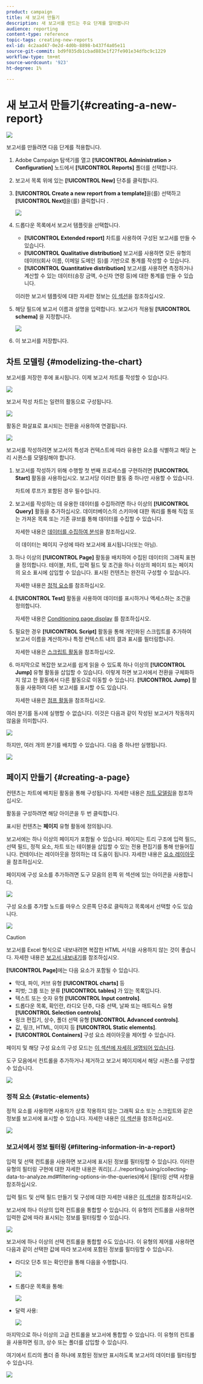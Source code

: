 ```yaml
---
product: campaign
title: 새 보고서 만들기
description: 새 보고서를 만드는 주요 단계를 알아봅니다
audience: reporting
content-type: reference
topic-tags: creating-new-reports
exl-id: 4c2aad47-0e2d-4d0b-8898-b437f4a05e11
source-git-commit: bd9f035db1cbad883e1f27fe901e34dfbc9c1229
workflow-type: tm+mt
source-wordcount: '923'
ht-degree: 1%

---
```


# 새 보고서 만들기{#creating-a-new-report}

![](../../assets/common.svg)

보고서를 만들려면 다음 단계를 적용합니다.

1. Adobe Campaign 탐색기를 열고 **[!UICONTROL Administration > Configuration]** 노드에서 **[!UICONTROL Reports]** 폴더를 선택합니다.
1. 보고서 목록 위에 있는 **[!UICONTROL New]** 단추를 클릭합니다.
1. **[!UICONTROL Create a new report from a template]**&#x200B;을(를) 선택하고 **[!UICONTROL Next]**&#x200B;을(를) 클릭합니다 .

   ![](assets/s_ncs_advuser_report_wizard_new_01.png)

1. 드롭다운 목록에서 보고서 템플릿을 선택합니다.

   * **[!UICONTROL Extended report]** 차트를 사용하여 구성된 보고서를 만들 수 있습니다.
   * **[!UICONTROL Qualitative distribution]** 보고서를 사용하면 모든 유형의 데이터(회사 이름, 이메일 도메인 등)를 기반으로 통계를 작성할 수 있습니다.
   * **[!UICONTROL Quantitative distribution]** 보고서를 사용하면 측정하거나 계산할 수 있는 데이터(송장 금액, 수신자 연령 등)에 대한 통계를 만들 수 있습니다.

   이러한 보고서 템플릿에 대한 자세한 정보는 [이 섹션](../../reporting/using/about-descriptive-analysis.md)을 참조하십시오.

1. 해당 필드에 보고서 이름과 설명을 입력합니다. 보고서가 적용될 **[!UICONTROL schema]** 을 지정합니다.

   ![](assets/s_ncs_advuser_report_wizard_020.png)

1. 이 보고서를 저장합니다.

## 차트 모델링 {#modelizing-the-chart}

보고서를 저장한 후에 표시됩니다. 이제 보고서 차트를 작성할 수 있습니다.

![](assets/s_ncs_user_report_wizard_021.png)

보고서 작성 차트는 일련의 활동으로 구성됩니다.

![](assets/s_ncs_advuser_report_wizard_031.png)

활동은 화살표로 표시되는 전환을 사용하여 연결됩니다.

![](assets/s_ncs_advuser_report_wizard_032.png)

보고서를 작성하려면 보고서의 특성과 컨텍스트에 따라 유용한 요소를 식별하고 해당 논리 시퀀스를 모델링해야 합니다.

1. 보고서를 작성하기 위해 수행할 첫 번째 프로세스를 구현하려면 **[!UICONTROL Start]** 활동을 사용하십시오. 보고서당 이러한 활동 중 하나만 사용할 수 있습니다.

   차트에 루프가 포함된 경우 필수입니다.

1. 보고서를 작성하는 데 유용한 데이터를 수집하려면 하나 이상의 **[!UICONTROL Query]** 활동을 추가하십시오. 데이터베이스의 스키마에 대한 쿼리를 통해 직접 또는 가져온 목록 또는 기존 큐브를 통해 데이터를 수집할 수 있습니다.

   자세한 내용은 [데이터를 수집하여 분석](../../reporting/using/collecting-data-to-analyze.md)을 참조하십시오.

   이 데이터는 페이지 구성에 따라 보고서에 표시됩니다(또는 아님).

1. 하나 이상의 **[!UICONTROL Page]** 활동을 배치하여 수집된 데이터의 그래픽 표현을 정의합니다. 테이블, 차트, 입력 필드 및 조건을 하나 이상의 페이지 또는 페이지의 요소 표시에 삽입할 수 있습니다. 표시된 컨텐츠는 완전히 구성할 수 있습니다.

   자세한 내용은 [정적 요소](#static-elements)를 참조하십시오.

1. **[!UICONTROL Test]** 활동을 사용하여 데이터를 표시하거나 액세스하는 조건을 정의합니다.

   자세한 내용은 [Conditioning page display](../../reporting/using/defining-a-conditional-content.md#conditioning-page-display) 를 참조하십시오.

1. 필요한 경우 **[!UICONTROL Script]** 활동을 통해 개인화된 스크립트를 추가하여 보고서 이름을 계산하거나 특정 컨텍스트 내의 결과 표시를 필터링합니다.

   자세한 내용은 [스크립트 활동](../../reporting/using/advanced-functionalities.md#script-activity)을 참조하십시오.

1. 마지막으로 복잡한 보고서를 쉽게 읽을 수 있도록 하나 이상의 **[!UICONTROL Jump]** 유형 활동을 삽입할 수 있습니다. 이렇게 하면 보고서에서 전환을 구체화하지 않고 한 활동에서 다른 활동으로 이동할 수 있습니다. **[!UICONTROL Jump]** 활동을 사용하여 다른 보고서를 표시할 수도 있습니다.

   자세한 내용은 [점프 활동](../../reporting/using/advanced-functionalities.md#jump-activity)을 참조하십시오.

여러 분기를 동시에 실행할 수 없습니다. 이것은 다음과 같이 작성된 보고서가 작동하지 않음을 의미합니다.

![](assets/reporting_graph_sample_ko.png)

하지만, 여러 개의 분기를 배치할 수 있습니다. 다음 중 하나만 실행됩니다.

![](assets/reporting_graph_sample_ok.png)

## 페이지 만들기 {#creating-a-page}

컨텐츠는 차트에 배치된 활동을 통해 구성됩니다. 자세한 내용은 [차트 모델링](#modelizing-the-chart)을 참조하십시오.

활동을 구성하려면 해당 아이콘을 두 번 클릭합니다.

표시된 컨텐츠는 **페이지** 유형 활동에 정의됩니다.

보고서에는 하나 이상의 페이지가 포함될 수 있습니다. 페이지는 트리 구조에 입력 필드, 선택 필드, 정적 요소, 차트 또는 테이블을 삽입할 수 있는 전용 편집기를 통해 만들어집니다. 컨테이너는 레이아웃을 정의하는 데 도움이 됩니다. 자세한 내용은 [요소 레이아웃](../../reporting/using/element-layout.md)을 참조하십시오.

페이지에 구성 요소를 추가하려면 도구 모음의 왼쪽 위 섹션에 있는 아이콘을 사용합니다.

![](assets/reporting_add_component_in_page.png)

구성 요소를 추가할 노드를 마우스 오른쪽 단추로 클릭하고 목록에서 선택할 수도 있습니다.

![](assets/s_ncs_advuser_report_wizard_09.png)

>[!CAUTION]
>
>보고서를 Excel 형식으로 내보내려면 복잡한 HTML 서식을 사용하지 않는 것이 좋습니다. 자세한 내용은 [보고서 내보내기](../../reporting/using/actions-on-reports.md#exporting-a-report)를 참조하십시오.

**[!UICONTROL Page]**&#x200B;에는 다음 요소가 포함될 수 있습니다.

* 막대, 파이, 커브 유형 **[!UICONTROL charts]** 등
* 피벗; 그룹 또는 분류 **[!UICONTROL tables]** 가 있는 목록입니다.
* 텍스트 또는 숫자 유형 **[!UICONTROL Input controls]**.
* 드롭다운 목록, 확인란, 라디오 단추, 다중 선택, 날짜 또는 매트릭스 유형 **[!UICONTROL Selection controls]**.
* 링크 편집기, 상수, 폴더 선택 유형 **[!UICONTROL Advanced controls]**.
* 값, 링크, HTML, 이미지 등 **[!UICONTROL Static elements]**.
* **[!UICONTROL Containers]** 구성 요소 레이아웃을 제어할 수 있습니다.

페이지 및 해당 구성 요소의 구성 모드는 [이 섹션에 자세히 설명되어 있습니다](../../web/using/about-web-forms.md).

도구 모음에서 컨트롤을 추가하거나 제거하고 보고서 페이지에서 해당 시퀀스를 구성할 수 있습니다.

![](assets/s_ncs_advuser_report_wizard_08.png)

### 정적 요소 {#static-elements}

정적 요소를 사용하면 사용자가 상호 작용하지 않는 그래픽 요소 또는 스크립트와 같은 정보를 보고서에 표시할 수 있습니다. 자세한 내용은 [이 섹션](../../web/using/static-elements-in-a-web-form.md#inserting-html-content)을 참조하십시오.

![](assets/s_advuser_report_page_activity_03.png)

### 보고서에서 정보 필터링 {#filtering-information-in-a-report}

입력 및 선택 컨트롤을 사용하면 보고서에 표시된 정보를 필터링할 수 있습니다. 이러한 유형의 필터링 구현에 대한 자세한 내용은 쿼리](../../reporting/using/collecting-data-to-analyze.md#filtering-options-in-the-queries)에서 [필터링 선택 사항을 참조하십시오.

입력 필드 및 선택 필드 만들기 및 구성에 대한 자세한 내용은 [이 섹션](../../web/using/about-web-forms.md)을 참조하십시오.

보고서에 하나 이상의 입력 컨트롤을 통합할 수 있습니다. 이 유형의 컨트롤을 사용하면 입력한 값에 따라 표시되는 정보를 필터링할 수 있습니다.

![](assets/reporting_control_text.png)

보고서에 하나 이상의 선택 컨트롤을 통합할 수도 있습니다. 이 유형의 제어를 사용하면 다음과 같이 선택한 값에 따라 보고서에 포함된 정보를 필터링할 수 있습니다.

* 라디오 단추 또는 확인란을 통해 다음을 수행합니다.

   ![](assets/reporting_radio_buttons.png)

* 드롭다운 목록을 통해:

   ![](assets/reporting_control_list.png)

* 달력 사용:

   ![](assets/reporting_control_date.png)

마지막으로 하나 이상의 고급 컨트롤을 보고서에 통합할 수 있습니다. 이 유형의 컨트롤을 사용하면 링크, 상수 또는 폴더를 삽입할 수 있습니다.

여기에서 트리의 폴더 중 하나에 포함된 정보만 표시하도록 보고서의 데이터를 필터링할 수 있습니다.

![](assets/reporting_control_folder.png)
